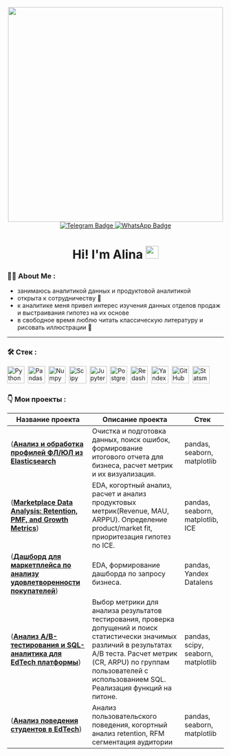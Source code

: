 <div id="header" align="center">
  <img src="https://user-images.githubusercontent.com/74038190/212750155-3ceddfbd-19d3-40a3-87af-8d329c8323c4.gif" width="500"/>
</div>

<div id="badges" align="center">
  <a href="https://t.me/Garnetmoon">
    <img src="https://img.shields.io/badge/Telegram-blue?logo=Telegram&logoColor=white&style=for-the-badge" alt="Telegram Badge"/>
  </a>
  <a href="https://wa.me/79107572752">
    <img src="https://img.shields.io/badge/WhatsApp-green?logo=WhatsApp&logoColor=white&style=for-the-badge" alt="WhatsApp Badge"/>
  </a>
</div>

<h1 align="center">
  Hi! I'm Alina 
  <img src="https://media.giphy.com/media/hvRJCLFzcasrR4ia7z/giphy.gif" width="30px" alt="wave"/>
</h1>

### :woman_technologist: About Me :

- занимаюсь аналитикой данных и продуктовой аналитикой
- открыта к сотрудничеству :handshake:
- к аналитике меня привел интерес изучения данных отделов продаж и выстраивания гипотез на их основе
- в свободное время люблю читать классическую литературу и рисовать иллюстрации :open_book:

---

### :hammer_and_wrench: Стек :
<div>
  <img src="https://img.shields.io/badge/python-white?logo=python&style=for-the-badge" title="Python" alt="Python" height="40"/>&nbsp;
  <img src="https://img.shields.io/badge/pandas-white?logo=pandas&logoColor=blue&style=for-the-badge" title="Pandas" alt="Pandas" height="40"/>&nbsp;
  <img src="https://img.shields.io/badge/numpy-white?logo=numpy&logoColor=blue&style=for-the-badge" title="Numpy" alt="Numpy" height="40"/>&nbsp;
  <img src="https://img.shields.io/badge/scipy-white?logo=scipy&logoColor=black&style=for-the-badge" title="Scipy" alt="Scipy" height="40"/>&nbsp;
  <img src="https://img.shields.io/badge/jupyter_notebook-white?logo=jupyter&style=for-the-badge" title="Jupyter" alt="Jupyter" height="40"/>&nbsp;
  <img src="https://img.shields.io/badge/postgresql-white?logo=postgresql&style=for-the-badge" title="PostgreSQL" alt="PostgreSQL" height="40"/>&nbsp;
  <img src="https://img.shields.io/badge/redash-white?logo=redash&logoColor=black&style=for-the-badge" title="Redash" alt="Redash" height="40"/>&nbsp;
  <img src="https://img.shields.io/badge/yandex_datalens-white?style=for-the-badge&logoColor=yellow" title="Yandex" alt="Yandex" height="40"/>&nbsp;
  <img src="https://img.shields.io/badge/github-white?logo=github&logoColor=black&style=for-the-badge" title="GitHub" alt="GitHub" height="40"/>&nbsp;
  <img src="https://img.shields.io/badge/statsmodels-white?style=for-the-badge" title="Statsmodels" alt="Statsmodels" height="40"/>&nbsp; 
</div>

### :point_down: Мои проекты :
|Название проекта| Описание проекта| Стек|
|----------------|-----------------|-----|
|(__[Анализ и обработка профилей ФЛ/ЮЛ из Elasticsearch](https://github.com/Kriuchkova-alina/elasticsearch-profile-analysis)__|Очистка и подготовка данных, поиск ошибок, формирование итогового отчета для бизнеса, расчет метрик и их визуализация.|pandas, seaborn, matplotlib|
|(__[Marketplace Data Analysis: Retention, PMF, and Growth Metrics](https://github.com/Kriuchkova-alina/marketplace-product-analytics)__)|EDA, когортный анализ, расчет и анализ продуктовых метрик(Revenue, MAU, ARPPU). Определение product/market fit, приоритезация гипотез по ICE. |pandas, seaborn, matplotlib, ICE|
|(__[Дашборд для маркетплейса по анализу удовлетворенности покупателей](https://github.com/Kriuchkova-alina/Customer-Satisfaction-Dashboard)__)|EDA, формирование дашборда по запросу бизнеса.|pandas, Yandex Datalens|
|(__[Анализ A/B-тестирования и SQL-аналитика для EdTech платформы](https://github.com/Kriuchkova-alina/ab-test-sql-analytics)__)|Выбор метрики для анализа результатов тестирования, проверка допущений и поиск статистически значимых различий в результатах А/В теста. Расчет метрик (CR, ARPU) по группам пользователей с использованием SQL. Реализация функций на питоне.|pandas, scipy, seaborn, matplotlib|
|(__[Анализ поведения студентов в EdTech](https://github.com/Kriuchkova-alina/edtech-student-behavior)__)|Анализ пользовательского поведения, когортный анализ retention, RFM сегментация аудитории|pandas, seaborn, matplotlib|
